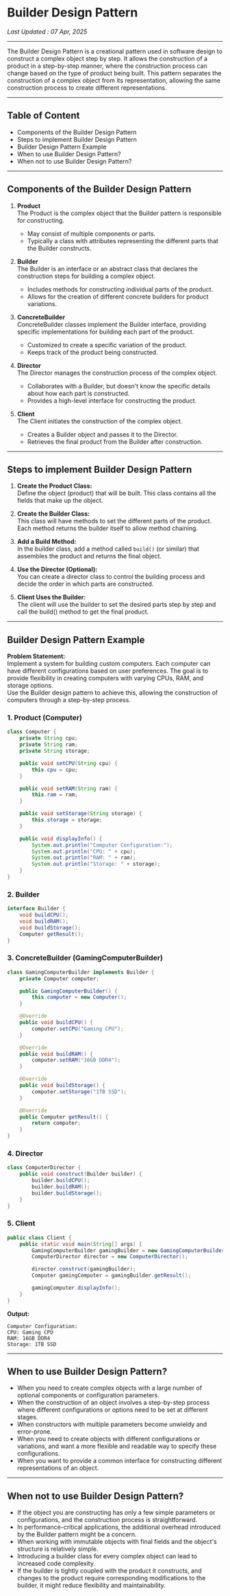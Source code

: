 # Builder Design Pattern  
_Last Updated : 07 Apr, 2025_

---

The Builder Design Pattern is a creational pattern used in software design to construct a complex object step by step. It allows the construction of a product in a step-by-step manner, where the construction process can change based on the type of product being built. This pattern separates the construction of a complex object from its representation, allowing the same construction process to create different representations.

---

## Table of Content

- Components of the Builder Design Pattern
- Steps to implement Builder Design Pattern
- Builder Design Pattern Example
- When to use Builder Design Pattern?
- When not to use Builder Design Pattern?

---

## Components of the Builder Design Pattern

1. **Product**  
   The Product is the complex object that the Builder pattern is responsible for constructing.  
   - May consist of multiple components or parts.
   - Typically a class with attributes representing the different parts that the Builder constructs.

2. **Builder**  
   The Builder is an interface or an abstract class that declares the construction steps for building a complex object.  
   - Includes methods for constructing individual parts of the product.
   - Allows for the creation of different concrete builders for product variations.

3. **ConcreteBuilder**  
   ConcreteBuilder classes implement the Builder interface, providing specific implementations for building each part of the product.  
   - Customized to create a specific variation of the product.
   - Keeps track of the product being constructed.

4. **Director**  
   The Director manages the construction process of the complex object.  
   - Collaborates with a Builder, but doesn't know the specific details about how each part is constructed.
   - Provides a high-level interface for constructing the product.

5. **Client**  
   The Client initiates the construction of the complex object.  
   - Creates a Builder object and passes it to the Director.
   - Retrieves the final product from the Builder after construction.

---

## Steps to implement Builder Design Pattern

1. **Create the Product Class:**  
   Define the object (product) that will be built. This class contains all the fields that make up the object.

2. **Create the Builder Class:**  
   This class will have methods to set the different parts of the product. Each method returns the builder itself to allow method chaining.

3. **Add a Build Method:**  
   In the builder class, add a method called `build()` (or similar) that assembles the product and returns the final object.

4. **Use the Director (Optional):**  
   You can create a director class to control the building process and decide the order in which parts are constructed.

5. **Client Uses the Builder:**  
   The client will use the builder to set the desired parts step by step and call the build() method to get the final product.

---

## Builder Design Pattern Example

**Problem Statement:**  
Implement a system for building custom computers. Each computer can have different configurations based on user preferences. The goal is to provide flexibility in creating computers with varying CPUs, RAM, and storage options.  
Use the Builder design pattern to achieve this, allowing the construction of computers through a step-by-step process.

### 1. Product (Computer)

```java
class Computer {
    private String cpu;
    private String ram;
    private String storage;

    public void setCPU(String cpu) {
        this.cpu = cpu;
    }

    public void setRAM(String ram) {
        this.ram = ram;
    }

    public void setStorage(String storage) {
        this.storage = storage;
    }

    public void displayInfo() {
        System.out.println("Computer Configuration:");
        System.out.println("CPU: " + cpu);
        System.out.println("RAM: " + ram);
        System.out.println("Storage: " + storage);
    }
}
```

### 2. Builder

```java
interface Builder {
    void buildCPU();
    void buildRAM();
    void buildStorage();
    Computer getResult();
}
```

### 3. ConcreteBuilder (GamingComputerBuilder)

```java
class GamingComputerBuilder implements Builder {
    private Computer computer;

    public GamingComputerBuilder() {
        this.computer = new Computer();
    }

    @Override
    public void buildCPU() {
        computer.setCPU("Gaming CPU");
    }

    @Override
    public void buildRAM() {
        computer.setRAM("16GB DDR4");
    }

    @Override
    public void buildStorage() {
        computer.setStorage("1TB SSD");
    }

    @Override
    public Computer getResult() {
        return computer;
    }
}
```

### 4. Director

```java
class ComputerDirector {
    public void construct(Builder builder) {
        builder.buildCPU();
        builder.buildRAM();
        builder.buildStorage();
    }
}
```

### 5. Client

```java
public class Client {
    public static void main(String[] args) {
        GamingComputerBuilder gamingBuilder = new GamingComputerBuilder();
        ComputerDirector director = new ComputerDirector();

        director.construct(gamingBuilder);
        Computer gamingComputer = gamingBuilder.getResult();

        gamingComputer.displayInfo();
    }
}
```

**Output:**
```
Computer Configuration:
CPU: Gaming CPU
RAM: 16GB DDR4
Storage: 1TB SSD
```

---

## When to use Builder Design Pattern?

- When you need to create complex objects with a large number of optional components or configuration parameters.
- When the construction of an object involves a step-by-step process where different configurations or options need to be set at different stages.
- When constructors with multiple parameters become unwieldy and error-prone.
- When you need to create objects with different configurations or variations, and want a more flexible and readable way to specify these configurations.
- When you want to provide a common interface for constructing different representations of an object.

---

## When not to use Builder Design Pattern?

- If the object you are constructing has only a few simple parameters or configurations, and the construction process is straightforward.
- In performance-critical applications, the additional overhead introduced by the Builder pattern might be a concern.
- When working with immutable objects with final fields and the object's structure is relatively simple.
- Introducing a builder class for every complex object can lead to increased code complexity.
- If the builder is tightly coupled with the product it constructs, and changes to the product require corresponding modifications to the builder, it might reduce flexibility and maintainability.
